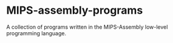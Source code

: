 # MIPS-assembly-programs
A collection of programs written in the MIPS-Assembly low-level programming language.
